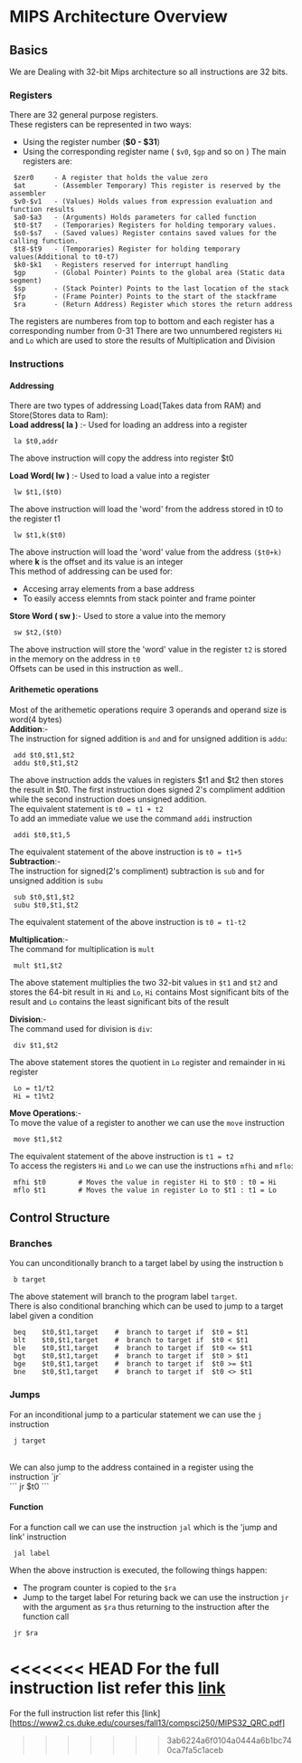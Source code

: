 # MIPS Architecture Overview
## Basics
We are Dealing with 32-bit Mips architecture so all instructions are 32 bits.<br/>
### Registers
There are 32 general purpose registers.<br/>
These registers can be represented in two ways:
- Using the register number (**$0 - $31**)
- Using the corresponding register name ( `$v0`, `$gp` and so on )
The main registers are:
```
 $zer0     - A register that holds the value zero
 $at       - (Assembler Temporary) This register is reserved by the assembler 
 $v0-$v1   - (Values) Holds values from expression evaluation and function results
 $a0-$a3   - (Arguments) Holds parameters for called function
 $t0-$t7   - (Temporaries) Registers for holding temporary values. 
 $s0-$s7   - (Saved values) Register contains saved values for the calling function. 
 $t8-$t9   - (Temporaries) Register for holding temporary values(Additional to t0-t7)
 $k0-$k1   - Registers reserved for interrupt handling
 $gp       - (Global Pointer) Points to the global area (Static data segment)
 $sp       - (Stack Pointer) Points to the last location of the stack
 $fp       - (Frame Pointer) Points to the start of the stackframe 
 $ra       - (Return Address) Register which stores the return address 
```
The registers are numberes from top to bottom and each register has a corresponding number from 0-31
There are two unnumbered registers `Hi` and `Lo` which are used to store the results of Multiplication and Division

### Instructions
#### Addressing
There are two types of addressing Load(Takes data from RAM) and Store(Stores data to Ram):<br/>
**Load address( la )** :- Used for loading an address into a register
```
 la $t0,addr
```
The above instruction will copy the address into register $t0<br/>

**Load Word( lw )** :- Used to load a value into a register
```
 lw $t1,($t0)
```
The above instruction will load the 'word' from the address stored in t0 to the register t1<br/>

```
 lw $t1,k($t0)
```
The above instruction will load the 'word' value from the address `($t0+k)` where **k** is the offset and its value is an integer<br/>
This method of addressing can be used for:
- Accesing array elements from a base address
- To easily access elemnts from stack pointer and frame pointer

**Store Word ( sw )**:- Used to store a value into the memory
``` 
 sw $t2,($t0)
```
The above instruction will store the 'word' value in the register `t2` is stored in the memory on the address in `t0`<br/>
Offsets can be used in this instruction as well..

#### Arithemetic operations
Most of the arithemetic operations require 3 operands and operand size is word(4 bytes)<br/>
**Addition**:-<br/>
The instruction for signed addition is `and` and for unsigned addition is `addu`:
```
 add $t0,$t1,$t2 
 addu $t0,$t1,$t2
```
The above instruction adds the values in registers $t1 and $t2 then stores the result in $t0. The first instruction does signed 2's compliment addition while the second instruction does unsigned addition. <br/>
The equivalent statement is `t0 = t1 + t2`<br/>
To add an immediate value we use the command `addi` instruction
```
 addi $t0,$t1,5
```
The equivalent statement of the above instruction is `t0 = t1+5`<br/>
**Subtraction**:-<br/>
The instruction for signed(2's compliment) subtraction is `sub` and for unsigned addition is `subu`
```
 sub $t0,$t1,$t2
 subu $t0,$t1,$t2
```
The equivalent statement of the above instruction is `t0 = t1-t2`<br/>

**Multiplication**:-<br/>
The command for multiplication is `mult` 
```
 mult $t1,$t2
```
The above statement multiplies the two 32-bit values in `$t1` and `$t2` and stores the 64-bit result in `Hi` and `Lo`, `Hi` contains Most significant bits of the result and `Lo` contains the least significant bits of the result

**Division**:-<br/>
The command used for division is `div`:
```
 div $t1,$t2
```
The above statement stores the quotient in `Lo` register and remainder in `Hi` register<br/>
```
 Lo = t1/t2
 Hi = t1%t2
```
**Move Operations**:- <br/>
To move the value of a register to another we can use the `move` instruction
```
 move $t1,$t2
```
The equivalent statement of the above instruction is `t1 = t2`<br/>
To access the registers `Hi` and `Lo` we can use the instructions `mfhi` and `mflo`:
```
 mfhi $t0        # Moves the value in register Hi to $t0 : t0 = Hi
 mflo $t1        # Moves the value in register Lo to $t1 : t1 = Lo
```

## Control Structure
### Branches
You can unconditionally branch to a target label by using the instruction `b`
```
 b target
```
The above statement will branch to the program label `target`.<br/>
There is also conditional branching which can be used to jump to a target label given a condition
```
 beq	$t0,$t1,target	  #  branch to target if  $t0 = $t1
 blt	$t0,$t1,target	  #  branch to target if  $t0 < $t1
 ble	$t0,$t1,target	  #  branch to target if  $t0 <= $t1
 bgt	$t0,$t1,target	  #  branch to target if  $t0 > $t1
 bge	$t0,$t1,target	  #  branch to target if  $t0 >= $t1
 bne	$t0,$t1,target	  #  branch to target if  $t0 <> $t1
```

### Jumps
For an inconditional jump to a particular statement we can use the `j` instruction
```
 j target
```
<br/>
We can also jump to the address contained in a register using the instruction `jr`<br/>
```
 jr $t0
```

#### Function 
For a function call we can use the instruction `jal` which is the 'jump and link' instruction
```
 jal label
```
When the above instruction is executed, the following things happen:
- The program counter is copied to the `$ra` 
- Jump to the target label
For returing back we can use the instruction `jr` with the argument as `$ra` thus returning to the instruction after the function call
```
 jr $ra
```
<<<<<<< HEAD
For the full instruction list refer this [link](https://www2.cs.duke.edu/courses/fall13/compsci250/MIPS32_QRC.pdf)
=======
For the full instruction list refer this [link] [https://www2.cs.duke.edu/courses/fall13/compsci250/MIPS32_QRC.pdf]
>>>>>>> 3ab6224a6f0104a0444a6b1bc740ca7fa5c1aceb
